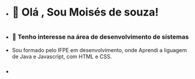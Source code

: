 - </html><h1>👋 Olá , Sou Moisés de souza! <h1>
- <h3>
  👀 Tenho interesse na área de desenvolvimento de sistemas 
- Sou formado pelo IFPE em desenvolvimento, onde Aprendi a liguagem de Java e Javascript, com HTML e CSS.
- <h3>
</html>


